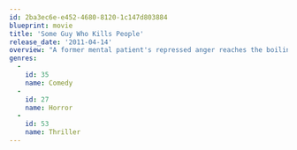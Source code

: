 ```yaml
---
id: 2ba3ec6e-e452-4680-8120-1c147d803884
blueprint: movie
title: 'Some Guy Who Kills People'
release_date: '2011-04-14'
overview: "A former mental patient's repressed anger reaches the boiling point, leading him to embark on a mission of revenge against the thugs who once subjected him to severe physical and mental trauma."
genres:
  -
    id: 35
    name: Comedy
  -
    id: 27
    name: Horror
  -
    id: 53
    name: Thriller
---
```


